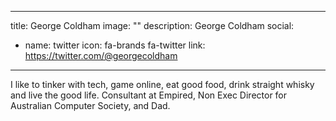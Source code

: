 
---
title: George Coldham
image: ""
description: George Coldham
social:


  - name: twitter
    icon: fa-brands fa-twitter
    link: https://twitter.com/@georgecoldham



---

I like to tinker with tech, game online, eat good food, drink straight whisky and live the good life. Consultant at Empired, Non Exec Director for Australian Computer Society, and Dad.